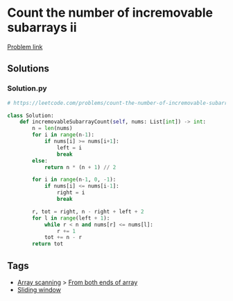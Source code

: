 # Count the number of incremovable subarrays ii

[Problem link](https://leetcode.com/problems/count-the-number-of-incremovable-subarrays-ii/)

## Solutions


### Solution.py
```py
# https://leetcode.com/problems/count-the-number-of-incremovable-subarrays-ii/

class Solution:
    def incremovableSubarrayCount(self, nums: List[int]) -> int:
        n = len(nums)
        for i in range(n-1):
            if nums[i] >= nums[i+1]:
                left = i
                break
        else:
            return n * (n + 1) // 2

        for i in range(n-1, 0, -1):
            if nums[i] <= nums[i-1]:
                right = i
                break

        r, tot = right, n - right + left + 2
        for l in range(left + 1):
            while r < n and nums[r] <= nums[l]:
                r += 1
            tot += n - r
        return tot
```
## Tags

* [Array scanning](/README.md#Array_scanning) > [From both ends of array](/README.md#Array_scanning-From_both_ends_of_array)
* [Sliding window](/README.md#Sliding_window)
